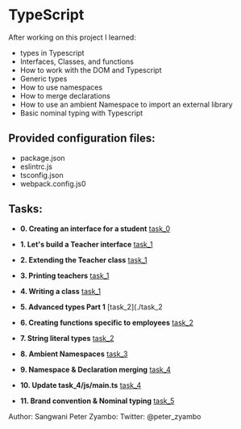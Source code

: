 # TypeScript
After working on this project I learned:
- types in Typescript
- Interfaces, Classes, and functions
- How to work with the DOM and Typescript
- Generic types
- How to use namespaces
- How to merge declarations
- How to use an ambient Namespace to import an external library
- Basic nominal typing with Typescript

## Provided configuration files:
- package.json
- eslintrc.js
- tsconfig.json
- webpack.config.js0

## Tasks:
* **0. Creating an interface for a student**
[task_0](./task_0)
  
* **1. Let's build a Teacher interface**
[task_1](./task_1)
 
* **2. Extending the Teacher class**
[task_1](./task_1)
 
* **3. Printing teachers**
[task_1](./task_1)
 
* **4. Writing a class**
[task_1](./task_1)
 
* **5. Advanced types Part 1**
[task_2](./task_2
 
* **6. Creating functions specific to employees**
[task_2](./task_2)
 
* **7. String literal types**
[task_2](./task_2)
  
* **8. Ambient Namespaces**
[task_3](./task_3)
 
* **9. Namespace & Declaration merging**
[task_4](./task_4)
 
* **10. Update task_4/js/main.ts**
[task_4](./task_4)
 
* **11. Brand convention & Nominal typing**
[task_5](./task_5)


Author: Sangwani Peter Zyambo: Twitter: @peter_zyambo
